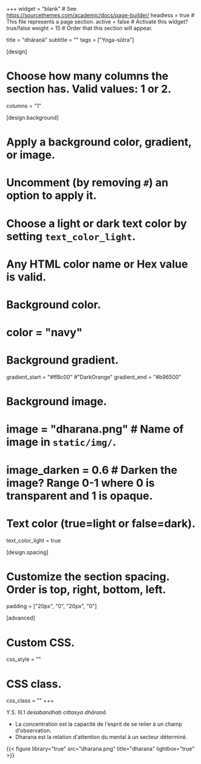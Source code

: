 +++
widget = "blank"  # See https://sourcethemes.com/academic/docs/page-builder/
headless = true  # This file represents a page section.
active = false  # Activate this widget? true/false
weight = 15  # Order that this section will appear.

title = "dhāraṇā"
subtitle = ""
tags = ["Yoga-sûtra"]

[design]
  # Choose how many columns the section has. Valid values: 1 or 2.
  columns = "1"

[design.background]
  # Apply a background color, gradient, or image.
  #   Uncomment (by removing `#`) an option to apply it.
  #   Choose a light or dark text color by setting `text_color_light`.
  #   Any HTML color name or Hex value is valid.

  # Background color.
  # color = "navy"

  # Background gradient.
   gradient_start = "#ff8c00" #"DarkOrange"
   gradient_end = "#b96500"

  # Background image.
  # image = "dharana.png"  # Name of image in `static/img/`.
  # image_darken = 0.6  # Darken the image? Range 0-1 where 0 is transparent and 1 is opaque.

  # Text color (true=light or false=dark).
  text_color_light = true

[design.spacing]
  # Customize the section spacing. Order is top, right, bottom, left.
  padding = ["20px", "0", "20px", "0"]

[advanced]
 # Custom CSS.
 css_style = ""

 # CSS class.
 css_class = ""
+++

Y.S. III.1 _deśabandhaḥ cittasya dhāraṇā_

* La concentration est la capacité de l'esprit de se relier à un champ d'observation.
* Dharana est la relation d'attention du mental à un secteur déterminé.

{{< figure library="true" src="dharana.png" title="dharana" lightbox="true" >}}
